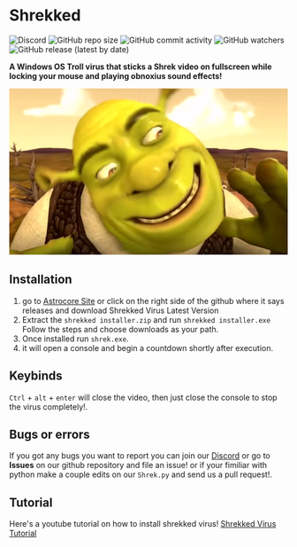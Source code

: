 # Shrekked
![Discord](https://img.shields.io/discord/894937415607779349?label=Discord%20Server&logo=Discord) ![GitHub repo size](https://img.shields.io/github/repo-size/astrocore-team/shrekked?label=Repository%20size&logo=github) ![GitHub commit activity](https://img.shields.io/github/commit-activity/w/astrocore-team/shrekked?color=%23f2852c&label=Commits&logo=git) ![GitHub watchers](https://img.shields.io/github/watchers/astrocore-team/shrekked?color=%234f1db3&label=Currently%20Viewing) ![GitHub release (latest by date)](https://img.shields.io/github/v/release/astrocore-team/shrekked?color=%23b5121a&label=Latest%20Release)

**A Windows OS Troll virus that sticks a Shrek video on fullscreen while locking your mouse and playing obnoxius sound effects!**

<p style="text-align:center;"><img src="https://github.com/astrocore-team/Shrekked/blob/main/Assets/shrek.png?raw=true" alt="Logo" style="height: 300px; width:800px;"></p>

## Installation
1. go to [Astrocore Site](https://astrocore.net/shrekked) or click on the right side of the github where it says releases and download Shrekked Virus Latest Version
2. Extract the ``shrekked installer.zip`` and run ``shrekked installer.exe`` Follow the steps and choose downloads as your path. 
3. Once installed run ``shrek.exe``. 
4. it will open a console and begin a countdown shortly after execution.

## Keybinds
``Ctrl`` + ``alt`` + ``enter`` will close the video, then just close the console to stop the virus completely!.

## Bugs or errors
If you got any bugs you want to report you can join our [Discord](https://discord.gg/8aVJtkpk2j) or go to **Issues** on our github repository and file an issue!
or if your fimiliar with python make a couple edits on our ``Shrek.py`` and send us a pull request!.

## Tutorial
Here's a youtube tutorial on how to install shrekked virus!
[Shrekked Virus Tutorial](https://www.youtube.com/watch?v=WYsm0LeG_bM)

